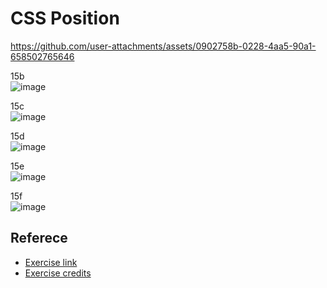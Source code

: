 # CSS Position


https://github.com/user-attachments/assets/0902758b-0228-4aa5-90a1-658502765646

15b<br>
![image](https://github.com/user-attachments/assets/4fd647f2-f719-4ed0-b46d-0e186ad2a32b)

15c<br>
![image](https://github.com/user-attachments/assets/354eb536-88e5-4e5c-948c-61f1db43efa6)

15d<br>
![image](https://github.com/user-attachments/assets/88c435a8-d171-47ce-a069-71fbca1ec167)

15e<br>
![image](https://github.com/user-attachments/assets/890ef4ec-c2ab-4168-916a-cca47d17c5d3)

15f<br>
![image](https://github.com/user-attachments/assets/d235a919-230f-4792-af4f-a7f569d291ba)

## Referece
- [Exercise link](https://github.com/SuperSimpleDev/html-css-course/tree/main/1-exercise-solutions/lesson-15#readme)
- [Exercise credits](https://github.com/SuperSimpleDev)
